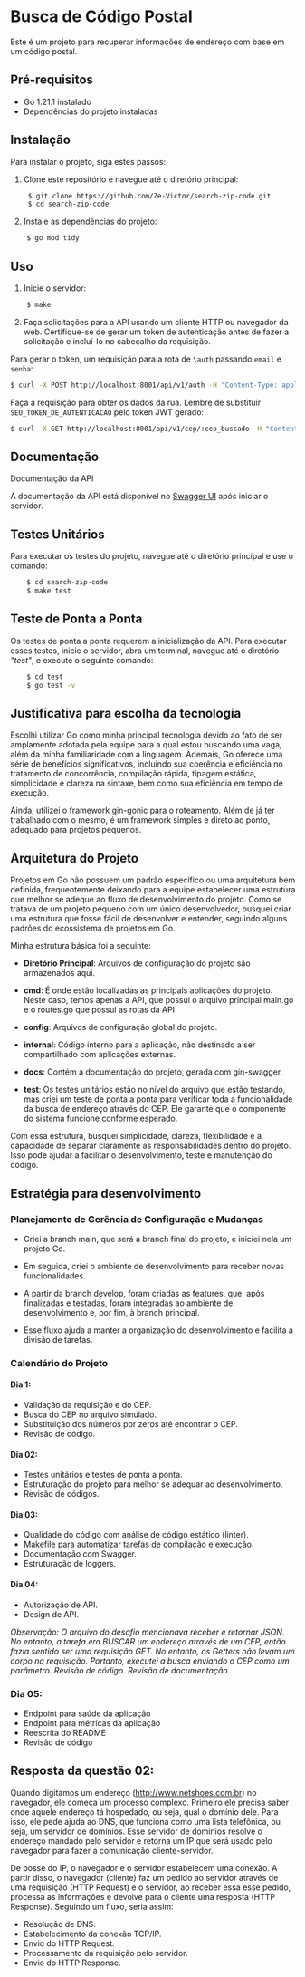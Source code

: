 # Busca de Código Postal

Este é um projeto para recuperar informações de endereço com base em um código postal.

## Pré-requisitos

- Go 1.21.1 instalado
- Dependências do projeto instaladas

## Instalação

Para instalar o projeto, siga estes passos:

1. Clone este repositório e navegue até o diretório principal:
   ```bash
    $ git clone https://github.com/Ze-Victor/search-zip-code.git
    $ cd search-zip-code
   ```

2. Instale as dependências do projeto:

```bash
    $ go mod tidy
```

## Uso

1. Inicie o servidor:
```bash
    $ make
```

2. Faça solicitações para a API usando um cliente HTTP ou navegador da web. Certifique-se de gerar um token de autenticação antes de fazer a solicitação e incluí-lo no cabeçalho da requisição.

Para gerar o token, um requisição para a rota de `\auth` passando `email` e `senha`:

```bash
$ curl -X POST http://localhost:8001/api/v1/auth -H "Content-Type: application/json" -d '{"email": "your_email@test.com", "password": "your_password"}'

```

Faça a requisição para obter os dados da rua. Lembre de substituir `SEU_TOKEN_DE_AUTENTICACAO` pelo token JWT gerado:

```bash
$ curl -X GET http://localhost:8001/api/v1/cep/:cep_buscado -H "Content-Type: application/json" -H "Authorization: SEU_TOKEN_DE_AUTENTICACAO"
```


## Documentação

Documentação da API

A documentação da API está disponível no [Swagger UI](http://localhost:8001/api/v1/swagger/index.html) após iniciar o servidor.

## Testes Unitários

Para executar os testes do projeto, navegue até o diretório principal e use o comando:

```bash
    $ cd search-zip-code
    $ make test
```
## Teste de Ponta a Ponta

Os testes de ponta a ponta requerem a inicialização da API. Para executar esses testes, inicie o servidor, abra um terminal, navegue até o diretório _"test"_, e execute o seguinte comando:

```bash
    $ cd test
    $ go test -v
```

## Justificativa para escolha da tecnologia

Escolhi utilizar Go como minha principal tecnologia devido ao fato de ser amplamente adotada pela equipe para a qual estou buscando uma vaga, além da minha familiaridade com a linguagem. Ademais, Go oferece uma série de benefícios significativos, incluindo sua coerência e eficiência no tratamento de concorrência, compilação rápida, tipagem estática, simplicidade e clareza na sintaxe, bem como sua eficiência em tempo de execução.

Ainda, utilizei o framework gin-gonic para o roteamento. Além de já ter trabalhado com o mesmo, é um framework simples e direto ao ponto, adequado para projetos pequenos.

## Arquitetura do Projeto

Projetos em Go não possuem um padrão específico ou uma arquitetura bem definida, frequentemente deixando para a equipe estabelecer uma estrutura que melhor se adeque ao fluxo de desenvolvimento do projeto. Como se tratava de um projeto pequeno com um único desenvolvedor, busquei criar uma estrutura que fosse fácil de desenvolver e entender, seguindo alguns padrões do ecossistema de projetos em Go. 

Minha estrutura básica foi a seguinte:

- **Diretório Principal**: Arquivos de configuração do projeto são armazenados aqui.

- **cmd**: É onde estão localizadas as principais aplicações do projeto. Neste caso, temos apenas a API, que possui o arquivo principal main.go e o routes.go que possui as rotas da API.

- **config**: Arquivos de configuração global do projeto.

- **internal**: Código interno para a aplicação, não destinado a ser compartilhado com aplicações externas. 

- **docs**: Contém a documentação do projeto, gerada com gin-swagger.

- **test**: Os testes unitários estão no nível do arquivo que estão testando, mas criei um teste de ponta a ponta para verificar toda a funcionalidade da busca de endereço através do CEP. Ele garante que o componente do sistema funcione conforme esperado.

Com essa estrutura, busquei simplicidade, clareza, flexibilidade e a capacidade de separar claramente as responsabilidades dentro do projeto. Isso pode ajudar a facilitar o desenvolvimento, teste e manutenção do código.

## Estratégia para desenvolvimento

### Planejamento de Gerência de Configuração e Mudanças

- Criei a branch main, que será a branch final do projeto, e iniciei nela um projeto Go.

- Em seguida, criei o ambiente de desenvolvimento para receber novas funcionalidades.

- A partir da branch develop, foram criadas as features, que, após finalizadas e testadas, foram integradas ao ambiente de desenvolvimento e, por fim, à branch principal.

- Esse fluxo ajuda a manter a organização do desenvolvimento e facilita a divisão de tarefas.

### Calendário do Projeto

#### Dia 1:
- Validação da requisição e do CEP.
- Busca do CEP no arquivo simulado.
- Substituição dos números por zeros até encontrar o CEP.
- Revisão de código.
#### Dia 02:
- Testes unitários e testes de ponta a ponta.
- Estruturação do projeto para melhor se adequar ao desenvolvimento.
- Revisão de códigos.
#### Dia 03:
- Qualidade do código com análise de código estático (linter).
- Makefile para automatizar tarefas de compilação e execução.
- Documentação com Swagger.
- Estruturação de loggers.
#### Dia 04: 
- Autorização de API.
- Design de API.


_Observação: O arquivo do desafio mencionava receber e retornar JSON. No entanto, a tarefa era BUSCAR um endereço através de um CEP, então fazia sentido ser uma requisição GET. No entanto, os Getters não levam um corpo na requisição. Portanto, executei a busca enviando o CEP como um parâmetro.
Revisão de código.
Revisão de documentação._

### Dia 05:

- Endpoint para saúde da aplicação
- Endpoint para métricas da aplicação
- Reescrita do README
- Revisão de código

## Resposta da questão 02:

Quando digitamos um endereço (http://www.netshoes.com.br) no navegador, ele começa um processo complexo. Primeiro ele precisa saber onde aquele endereço tá hospedado, ou seja, qual o domínio dele. Para isso, ele pede ajuda ao DNS, que funciona como uma lista telefônica, ou seja, um servidor de domínios. Esse servidor de domínios resolve o endereço mandado pelo servidor e retorna  um IP que será usado pelo navegador para fazer a comunicação cliente-servidor.

De posse do IP, o navegador e o servidor estabelecem uma conexão. A partir disso, o navegador (cliente) faz um pedido ao servidor através de uma requisição (HTTP Request) e o servidor, ao receber essa esse pedido, processa as informações e devolve para o cliente uma resposta (HTTP Response). Seguindo um fluxo, seria assim:

- Resolução de DNS.
- Estabelecimento da conexão TCP/IP.
- Envio do HTTP Request.
- Processamento da requisição pelo servidor.
- Envio do HTTP Response.
